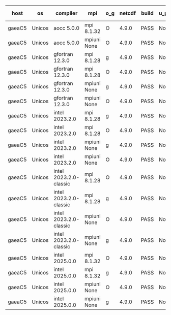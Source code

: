 

| host     | os       | compiler                              | mpi                      | o_g        | netcdf        | build       | u_pass          | u_fail          | s_pass            | s_fail            | e_pass             | e_fail             | nuopc_pass       | nuopc_fail       | artifacts link          |
|----------|----------|---------------------------------------|--------------------------|------------|---------------|-------------|-----------------|-----------------|-------------------|-------------------|--------------------|--------------------|------------------|------------------|-------------------------|
| gaeaC5 | Unicos | aocc 5.0.0 | mpi 8.1.32  | O | 4.9.0  | PASS | None | None | None | None | None | None | None | None | <a href="https://github.com/esmf-org/esmf-test-artifacts/tree/8f989a717f0a4e51cd7e0f00837a1bfd4644225b/feature_porting/aocc/5.0.0/O/mpi/8.1.32" target="_blank">8f989a7</a> | 
| gaeaC5 | Unicos | aocc 5.0.0 | mpiuni None  | O | 4.9.0  | PASS | None | None | None | None | None | None | None | None | <a href="https://github.com/esmf-org/esmf-test-artifacts/tree/a0858edb5b2900e19cc2d5f7e441c1aebc013754/feature_porting/aocc/5.0.0/O/mpiuni/None" target="_blank">a0858ed</a> | 
| gaeaC5 | Unicos | gfortran 12.3.0 | mpi 8.1.28  | g | 4.9.0  | PASS | None | None | None | None | None | None | None | None | <a href="https://github.com/esmf-org/esmf-test-artifacts/tree/cddc95c05b23c4dca199edb43db4e95df01c317a/feature_porting/gfortran/12.3.0/g/mpi/8.1.28" target="_blank">cddc95c</a> | 
| gaeaC5 | Unicos | gfortran 12.3.0 | mpi 8.1.28  | O | 4.9.0  | PASS | None | None | None | None | None | None | None | None | <a href="https://github.com/esmf-org/esmf-test-artifacts/tree/532e9b87603fc84e3b06aae9d1f7c0e1cf9d3dd2/feature_porting/gfortran/12.3.0/O/mpi/8.1.28" target="_blank">532e9b8</a> | 
| gaeaC5 | Unicos | gfortran 12.3.0 | mpiuni None  | g | 4.9.0  | PASS | None | None | None | None | None | None | None | None | <a href="https://github.com/esmf-org/esmf-test-artifacts/tree/e9804b6066ae15b8627ae13b59fd94812b469c4d/feature_porting/gfortran/12.3.0/g/mpiuni/None" target="_blank">e9804b6</a> | 
| gaeaC5 | Unicos | gfortran 12.3.0 | mpiuni None  | O | 4.9.0  | PASS | None | None | None | None | None | None | None | None | <a href="https://github.com/esmf-org/esmf-test-artifacts/tree/9dafb1ae68a102c074cdf389e74985eb730440af/feature_porting/gfortran/12.3.0/O/mpiuni/None" target="_blank">9dafb1a</a> | 
| gaeaC5 | Unicos | intel 2023.2.0 | mpi 8.1.28  | g | 4.9.0  | PASS | None | None | None | None | None | None | None | None | <a href="https://github.com/esmf-org/esmf-test-artifacts/tree/f1343f1c127d1e9b37cecb6adb37afbcbc05a737/feature_porting/intel/2023.2.0/g/mpi/8.1.28" target="_blank">f1343f1</a> | 
| gaeaC5 | Unicos | intel 2023.2.0 | mpi 8.1.28  | O | 4.9.0  | PASS | None | None | None | None | None | None | None | None | <a href="https://github.com/esmf-org/esmf-test-artifacts/tree/d5eb650c5808420fa994413f3805bfb7ccb0f231/feature_porting/intel/2023.2.0/O/mpi/8.1.28" target="_blank">d5eb650</a> | 
| gaeaC5 | Unicos | intel 2023.2.0 | mpiuni None  | g | 4.9.0  | PASS | None | None | None | None | None | None | None | None | <a href="https://github.com/esmf-org/esmf-test-artifacts/tree/3e4985515c5869be1660380280fbd983f45f1815/feature_porting/intel/2023.2.0/g/mpiuni/None" target="_blank">3e49855</a> | 
| gaeaC5 | Unicos | intel 2023.2.0 | mpiuni None  | O | 4.9.0  | PASS | None | None | None | None | None | None | None | None | <a href="https://github.com/esmf-org/esmf-test-artifacts/tree/fdafd4a23aa941e2962257b9e3d2113b2d2e685b/feature_porting/intel/2023.2.0/O/mpiuni/None" target="_blank">fdafd4a</a> | 
| gaeaC5 | Unicos | intel 2023.2.0-classic | mpi 8.1.28  | O | 4.9.0  | PASS | None | None | None | None | None | None | None | None | <a href="https://github.com/esmf-org/esmf-test-artifacts/tree/69618e4c627ffb12f4d4cda8105533e32457b4a6/feature_porting/intel/2023.2.0-classic/O/mpi/8.1.28" target="_blank">69618e4</a> | 
| gaeaC5 | Unicos | intel 2023.2.0-classic | mpi 8.1.28  | g | 4.9.0  | PASS | None | None | None | None | None | None | None | None | <a href="https://github.com/esmf-org/esmf-test-artifacts/tree/533f48a2503551864021b485451b925c5a8827cd/feature_porting/intel/2023.2.0-classic/g/mpi/8.1.28" target="_blank">533f48a</a> | 
| gaeaC5 | Unicos | intel 2023.2.0-classic | mpiuni None  | O | 4.9.0  | PASS | None | None | None | None | None | None | None | None | <a href="https://github.com/esmf-org/esmf-test-artifacts/tree/7920c4f1a6cbb93a4faf7b6814882513a31c97ee/feature_porting/intel/2023.2.0-classic/O/mpiuni/None" target="_blank">7920c4f</a> | 
| gaeaC5 | Unicos | intel 2023.2.0-classic | mpiuni None  | g | 4.9.0  | PASS | None | None | None | None | None | None | None | None | <a href="https://github.com/esmf-org/esmf-test-artifacts/tree/f30bf7ee2af9c13c52986e8877603db79e570461/feature_porting/intel/2023.2.0-classic/g/mpiuni/None" target="_blank">f30bf7e</a> | 
| gaeaC5 | Unicos | intel 2025.0.0 | mpi 8.1.32  | O | 4.9.0  | PASS | None | None | None | None | None | None | None | None | <a href="https://github.com/esmf-org/esmf-test-artifacts/tree/d58d06557a61547d33f9a27535974532964793ba/feature_porting/intel/2025.0.0/O/mpi/8.1.32" target="_blank">d58d065</a> | 
| gaeaC5 | Unicos | intel 2025.0.0 | mpi 8.1.32  | g | 4.9.0  | PASS | None | None | None | None | None | None | None | None | <a href="https://github.com/esmf-org/esmf-test-artifacts/tree/e0a4ea19b5316246ddd7063a7d04b907d02eed91/feature_porting/intel/2025.0.0/g/mpi/8.1.32" target="_blank">e0a4ea1</a> | 
| gaeaC5 | Unicos | intel 2025.0.0 | mpiuni None  | O | 4.9.0  | PASS | None | None | None | None | None | None | None | None | <a href="https://github.com/esmf-org/esmf-test-artifacts/tree/717154a18da4dd6f3df53e28880ec8aa797e9330/feature_porting/intel/2025.0.0/O/mpiuni/None" target="_blank">717154a</a> | 
| gaeaC5 | Unicos | intel 2025.0.0 | mpiuni None  | g | 4.9.0  | PASS | None | None | None | None | None | None | None | None | <a href="https://github.com/esmf-org/esmf-test-artifacts/tree/43b9f25d09e0c673d10bdb97823fefabbc0c2df8/feature_porting/intel/2025.0.0/g/mpiuni/None" target="_blank">43b9f25</a> | 
